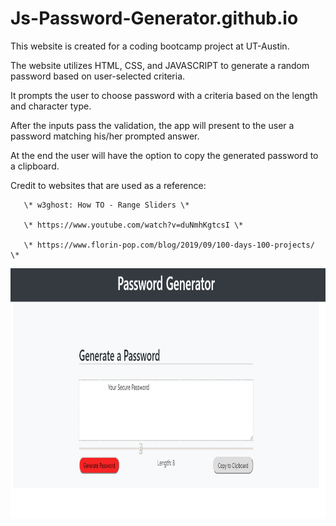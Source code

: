 # Js-Password-Generator.github.io

This website is created for a coding bootcamp project at UT-Austin.

The website utilizes HTML, CSS, and JAVASCRIPT to generate a random password based on user-selected criteria.

It prompts the user to choose password with a criteria based on the length and character type.

After the inputs pass the validation, the app will present to the user a password matching his/her prompted answer.

At the end the user will have the option to copy the generated password to a clipboard.

Credit to websites that are used as a reference:

       \* w3ghost: How TO - Range Sliders \*

       \* https://www.youtube.com/watch?v=duNmhKgtcsI \*

       \* https://www.florin-pop.com/blog/2019/09/100-days-100-projects/ \*



<img src="./Assets/ScreenShot.PNG" height="400" alt="Screenshot"/>
